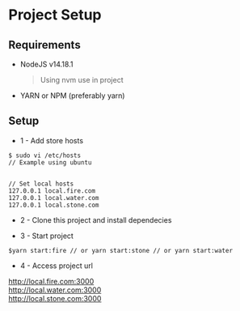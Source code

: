 # Project Setup

## Requirements

- NodeJS v14.18.1

  > Using nvm use in project

- YARN or NPM (preferably yarn)

## Setup

- 1 - Add store hosts

```console
$ sudo vi /etc/hosts
// Example using ubuntu


// Set local hosts
127.0.0.1 local.fire.com
127.0.0.1 local.water.com
127.0.0.1 local.stone.com
```

- 2 - Clone this project and install dependecies

- 3 - Start project

```console
$yarn start:fire // or yarn start:stone // or yarn start:water
```

- 4 - Access project url

http://local.fire.com:3000
<br />
http://local.water.com:3000
<br />
http://local.stone.com:3000
